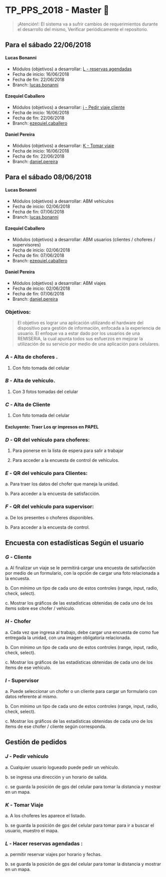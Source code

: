 # TP_PPS_2018 - Master   :taxi: 

> ¡Atención!:  El sistema va a sufrir cambios de requerimientos durante el desarrollo del mismo, Verificar periódicamente el repositorio.

## Para el sábado 22/06/2018


#### Lucas Bonanni
* Módulos (objetivos) a desarrollar: [L - reservas agendadas](#l---hacer-reservas-agendadas-)
* Fecha de inicio: 16/06/2018
* Fecha de fin: 22/06/2018
* Branch: [lucas.bonanni](https://github.com/lucasbonanni/TP_PPS_2018/tree/lucas.bonanni)


#### Ezequiel Caballero
* Módulos (objetivos) a desarrollar: [j - Pedir viaje cliente](###*J*-Pedir-vehículo)
* Fecha de inicio: 16/06/2018
* Fecha de fin: 22/06/2018
* Branch: [ezequiel.caballero](https://github.com/lucasbonanni/TP_PPS_2018/tree/ezequiel.caballero)

#### Daniel Pereira
* Módulos (objetivos) a desarrollar: [K - Tomar viaje](###*K*-Tomar-Viaje)
* Fecha de inicio: 16/06/2018
* Fecha de fin: 22/06/2018
* Branch: [daniel.pereira](https://github.com/lucasbonanni/TP_PPS_2018/tree/daniel.pereira)




## Para el sábado 08/06/2018


#### Lucas Bonanni
* Módulos (objetivos) a desarrollar: ABM vehículos
* Fecha de inicio: 02/06/2018
* Fecha de fin: 07/06/2018
* Branch: [lucas.bonanni](https://github.com/lucasbonanni/TP_PPS_2018/tree/lucas.bonanni)


#### Ezequiel Caballero
* Módulos (objetivos) a desarrollar: ABM usuarios (clientes / choferes / supervisores)
* Fecha de inicio: 02/06/2018
* Fecha de fin: 07/06/2018
* Branch: [ezequiel.caballero](https://github.com/lucasbonanni/TP_PPS_2018/tree/ezequiel.caballero)

#### Daniel Pereira
* Módulos (objetivos) a desarrollar: ABM viajes
* Fecha de inicio: 02/06/2018
* Fecha de fin: 07/06/2018
* Branch: [daniel.pereira](https://github.com/lucasbonanni/TP_PPS_2018/tree/daniel.pereira)



### Objetivos:
> El objetivo es lograr una aplicación utilizando el hardware del dispositivo para gestión de información,
enfocada a la experiencia de usuario.
El enfoque va a estar dado por los usuarios de una REMISERIA, la cual apunta todos sus esfuerzos en
mejorar la utilización de su servicio por medio de una aplicación para celulares.

### *A* - Alta de choferes .
  1. Con foto tomada del celular
### *B* - Alta de vehículo.
  1. Con 3 fotos tomadas del celular
### *C* - Alta de Cliente
  1. Con foto tomada del celular

#### Excluyente: Traer Los qr impresos en PAPEL
### *D* - QR del vehículo para choferes:
  1. Para ponerse en la lista de espera para salir a trabajar
  
  2. Para acceder a la encuesta de control de vehículos.
  
### *E* - QR del vehículo para Clientes:
  a. Para traer los datos del chofer que maneja la unidad.
  
  b. Para acceder a la encuesta de satisfacción.
  
### *F* - QR del vehículo para supervisor:
  a. De los presentes o choferes disponibles.
  
  b. Para acceder a la encuesta de control.
  


## Encuesta con estadísticas Según el usuario
### *G* - Cliente
  a. Al finalizar un viaje se le permitirá cargar una encuesta de satisfacción por medio de un formulario,
con la opción de cargar una foto relacionada a la encuesta.

  b. Con mínimo un tipo de cada uno de estos controles (range, input, radio, check, select).
  
  c. Mostrar los gráficos de las estadísticas obtenidas de cada uno de los ítems sobre ese chofer /
vehículo.

### *H* - Chofer
  a. Cada vez que ingresa al trabajo, debe cargar una encuesta de como fue entregada la unidad, con
una imagen obligatoria relacionada.

  b. Con mínimo un tipo de cada uno de estos controles (range, input, radio, check, select).
  
  c. Mostrar los gráficos de las estadísticas obtenidas de cada uno de los ítems de ese vehículo.
  
### *I* - Supervisor
  a. Puede seleccionar un chofer o un cliente para cargar un formulario con datos referente al mismo.
  
  b. Con mínimo un tipo de cada uno de estos controles (range, input, radio, check, select).
  
  c. Mostrar los gráficos de las estadísticas obtenidas de cada uno de los ítems de ese chofer / cliente
según corresponda.


## Gestión de pedidos
### *J* - Pedir vehículo
a. Cualquier usuario logueado puede pedir un vehículo.

b. se ingresa una dirección y un horario de salida.

c. se guarda la posición de gps del celular para tomar la distancia y mostrar en un mapa.

### *K* - Tomar Viaje
  a. A los choferes les aparece el listado.
  
  b. se guarda la posición de gps del celular para tomar para ir a buscar el usuario, muestro el mapa.
  
### *L* - Hacer reservas agendadas :
  a. permitir reservar viajes por horario y fechas.
  
  b. se guarda la posición de gps del celular para tomar la distancia y mostrar en un mapa.
  
